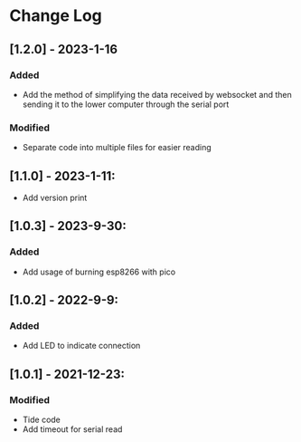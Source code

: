 # Change Log

## [1.2.0] - 2023-1-16

### Added
- Add the method of simplifying the data received by websocket and then sending it to the lower computer through the serial port

### Modified
- Separate code into multiple files for easier reading


## [1.1.0] - 2023-1-11:
- Add version print


## [1.0.3] - 2023-9-30:

### Added
- Add usage of burning esp8266 with pico


## [1.0.2] - 2022-9-9:

### Added
- Add LED to indicate connection


## [1.0.1] - 2021-12-23:

### Modified
- Tide code
- Add timeout for serial read